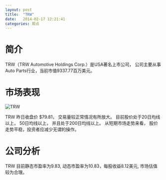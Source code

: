 ```yaml
---
layout: post
title:  "TRW"
date:   2014-02-17 12:21:41
categories: 观点
---
```


# 简介
TRW（TRW Automotive Holdings Corp.）是USA著名上市公司，
公司主要从事Auto Parts行业，当前市值9337.77百万美元。

# 市场表现

![TRW](http://finviz.com/chart.ashx?t=TRW&ty=c&ta=1&p=d&s=l)

TRW 昨日收盘价 $79.81，
交易量较正常情况有所放大。
目前股价处于20日均线以上，
50日均线以上，
并且处于200日均线以上。
从短期市场走势来看，
股价走势平稳，投资者应减少无谓的操作。

# 公司分析
TRW 目前静态市盈率为9.83, 动态市盈率为10.83，每股收益8.12美元,
市场估值较为合理。
